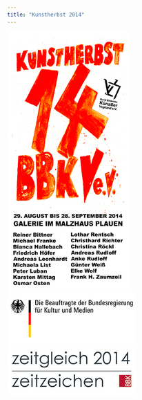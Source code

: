 ```yaml
---
title: "Kunstherbst 2014"
---
```


<img src="/img/kunstherbst-2014/kunstherbst-2014-einladung.jpg" alt="Kunstherbst 2014" class="img--left">
<img src="/img/bkm-logo.jpg" alt="Die Beauftragte der Bundesregierung für Kultur und Medien Logo" class="img--left">
<img src="/img/zz-logo.jpg" alt="Zeitgleich Zeitzeichen Logo" class="img--left">
